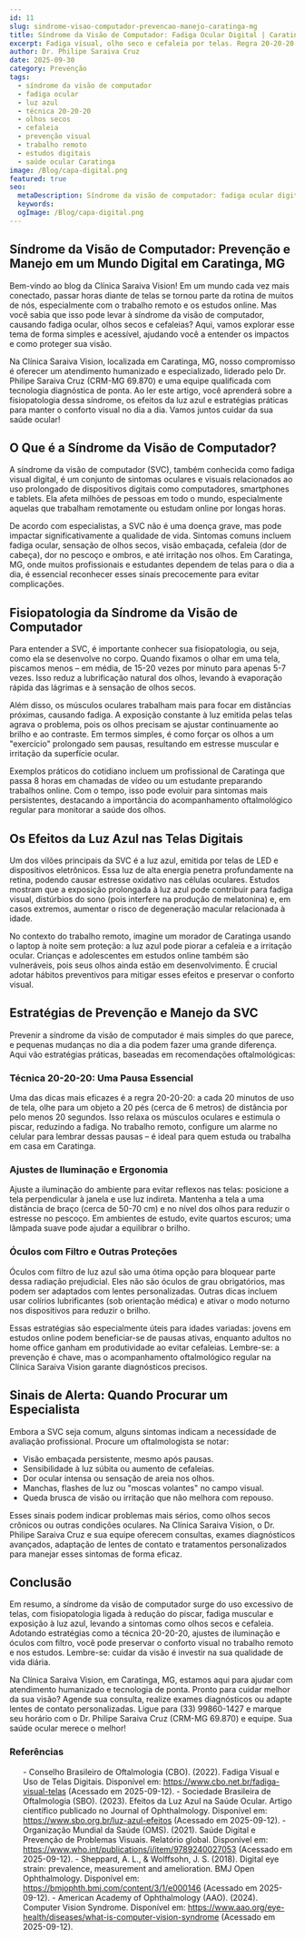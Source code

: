 ```yaml
---
id: 11
slug: sindrome-visao-computador-prevencao-manejo-caratinga-mg
title: Síndrome da Visão de Computador: Fadiga Ocular Digital | Caratinga MG
excerpt: Fadiga visual, olho seco e cefaleia por telas. Regra 20-20-20 e proteção contra luz azul. Dr. Philipe Saraiva orienta em Caratinga, MG.
author: Dr. Philipe Saraiva Cruz
date: 2025-09-30
category: Prevenção
tags:
  - síndrome da visão de computador
  - fadiga ocular
  - luz azul
  - técnica 20-20-20
  - olhos secos
  - cefaleia
  - prevenção visual
  - trabalho remoto
  - estudos digitais
  - saúde ocular Caratinga
image: /Blog/capa-digital.png
featured: true
seo:
  metaDescription: Síndrome da visão de computador: fadiga ocular digital, olho seco e cefaleia. Regra 20-20-20 e filtros de luz azul. Caratinga, MG.
  keywords: 
  ogImage: /Blog/capa-digital.png
---
```


## Síndrome da Visão de Computador: Prevenção e Manejo em um Mundo Digital em Caratinga, MG

Bem-vindo ao blog da Clínica Saraiva Vision! Em um mundo cada vez mais conectado, passar horas diante de telas se tornou parte da rotina de muitos de nós, especialmente com o trabalho remoto e os estudos online. Mas você sabia que isso pode levar à síndrome da visão de computador, causando fadiga ocular, olhos secos e cefaleias? Aqui, vamos explorar esse tema de forma simples e acessível, ajudando você a entender os impactos e como proteger sua visão.

Na Clínica Saraiva Vision, localizada em Caratinga, MG, nosso compromisso é oferecer um atendimento humanizado e especializado, liderado pelo Dr. Philipe Saraiva Cruz (CRM-MG 69.870) e uma equipe qualificada com tecnologia diagnóstica de ponta. Ao ler este artigo, você aprenderá sobre a fisiopatologia dessa síndrome, os efeitos da luz azul e estratégias práticas para manter o conforto visual no dia a dia. Vamos juntos cuidar da sua saúde ocular!

## O Que é a Síndrome da Visão de Computador?

A síndrome da visão de computador (SVC), também conhecida como fadiga visual digital, é um conjunto de sintomas oculares e visuais relacionados ao uso prolongado de dispositivos digitais como computadores, smartphones e tablets. Ela afeta milhões de pessoas em todo o mundo, especialmente aquelas que trabalham remotamente ou estudam online por longas horas.

De acordo com especialistas, a SVC não é uma doença grave, mas pode impactar significativamente a qualidade de vida. Sintomas comuns incluem fadiga ocular, sensação de olhos secos, visão embaçada, cefaleia (dor de cabeça), dor no pescoço e ombros, e até irritação nos olhos. Em Caratinga, MG, onde muitos profissionais e estudantes dependem de telas para o dia a dia, é essencial reconhecer esses sinais precocemente para evitar complicações.

## Fisiopatologia da Síndrome da Visão de Computador

Para entender a SVC, é importante conhecer sua fisiopatologia, ou seja, como ela se desenvolve no corpo. Quando fixamos o olhar em uma tela, piscamos menos – em média, de 15-20 vezes por minuto para apenas 5-7 vezes. Isso reduz a lubrificação natural dos olhos, levando à evaporação rápida das lágrimas e à sensação de olhos secos.

Além disso, os músculos oculares trabalham mais para focar em distâncias próximas, causando fadiga. A exposição constante à luz emitida pelas telas agrava o problema, pois os olhos precisam se ajustar continuamente ao brilho e ao contraste. Em termos simples, é como forçar os olhos a um "exercício" prolongado sem pausas, resultando em estresse muscular e irritação da superfície ocular.

Exemplos práticos do cotidiano incluem um profissional de Caratinga que passa 8 horas em chamadas de vídeo ou um estudante preparando trabalhos online. Com o tempo, isso pode evoluir para sintomas mais persistentes, destacando a importância do acompanhamento oftalmológico regular para monitorar a saúde dos olhos.

## Os Efeitos da Luz Azul nas Telas Digitais

Um dos vilões principais da SVC é a luz azul, emitida por telas de LED e dispositivos eletrônicos. Essa luz de alta energia penetra profundamente na retina, podendo causar estresse oxidativo nas células oculares. Estudos mostram que a exposição prolongada à luz azul pode contribuir para fadiga visual, distúrbios do sono (pois interfere na produção de melatonina) e, em casos extremos, aumentar o risco de degeneração macular relacionada à idade.

No contexto do trabalho remoto, imagine um morador de Caratinga usando o laptop à noite sem proteção: a luz azul pode piorar a cefaleia e a irritação ocular. Crianças e adolescentes em estudos online também são vulneráveis, pois seus olhos ainda estão em desenvolvimento. É crucial adotar hábitos preventivos para mitigar esses efeitos e preservar o conforto visual.

## Estratégias de Prevenção e Manejo da SVC

Prevenir a síndrome da visão de computador é mais simples do que parece, e pequenas mudanças no dia a dia podem fazer uma grande diferença. Aqui vão estratégias práticas, baseadas em recomendações oftalmológicas:

### Técnica 20-20-20: Uma Pausa Essencial

Uma das dicas mais eficazes é a regra 20-20-20: a cada 20 minutos de uso de tela, olhe para um objeto a 20 pés (cerca de 6 metros) de distância por pelo menos 20 segundos. Isso relaxa os músculos oculares e estimula o piscar, reduzindo a fadiga. No trabalho remoto, configure um alarme no celular para lembrar dessas pausas – é ideal para quem estuda ou trabalha em casa em Caratinga.

### Ajustes de Iluminação e Ergonomia

Ajuste a iluminação do ambiente para evitar reflexos nas telas: posicione a tela perpendicular à janela e use luz indireta. Mantenha a tela a uma distância de braço (cerca de 50-70 cm) e no nível dos olhos para reduzir o estresse no pescoço. Em ambientes de estudo, evite quartos escuros; uma lâmpada suave pode ajudar a equilibrar o brilho.

### Óculos com Filtro e Outras Proteções

Óculos com filtro de luz azul são uma ótima opção para bloquear parte dessa radiação prejudicial. Eles não são óculos de grau obrigatórios, mas podem ser adaptados com lentes personalizadas. Outras dicas incluem usar colírios lubrificantes (sob orientação médica) e ativar o modo noturno nos dispositivos para reduzir o brilho.

Essas estratégias são especialmente úteis para idades variadas: jovens em estudos online podem beneficiar-se de pausas ativas, enquanto adultos no home office ganham em produtividade ao evitar cefaleias. Lembre-se: a prevenção é chave, mas o acompanhamento oftalmológico regular na Clínica Saraiva Vision garante diagnósticos precisos.

## Sinais de Alerta: Quando Procurar um Especialista

Embora a SVC seja comum, alguns sintomas indicam a necessidade de avaliação profissional. Procure um oftalmologista se notar:

  - Visão embaçada persistente, mesmo após pausas.
  - Sensibilidade à luz súbita ou aumento de cefaleias.
  - Dor ocular intensa ou sensação de areia nos olhos.
  - Manchas, flashes de luz ou "moscas volantes" no campo visual.
  - Queda brusca de visão ou irritação que não melhora com repouso.

Esses sinais podem indicar problemas mais sérios, como olhos secos crônicos ou outras condições oculares. Na Clínica Saraiva Vision, o Dr. Philipe Saraiva Cruz e sua equipe oferecem consultas, exames diagnósticos avançados, adaptação de lentes de contato e tratamentos personalizados para manejar esses sintomas de forma eficaz.

## Conclusão

Em resumo, a síndrome da visão de computador surge do uso excessivo de telas, com fisiopatologia ligada à redução do piscar, fadiga muscular e exposição à luz azul, levando a sintomas como olhos secos e cefaleia. Adotando estratégias como a técnica 20-20-20, ajustes de iluminação e óculos com filtro, você pode preservar o conforto visual no trabalho remoto e nos estudos. Lembre-se: cuidar da visão é investir na sua qualidade de vida diária.

Na Clínica Saraiva Vision, em Caratinga, MG, estamos aqui para ajudar com atendimento humanizado e tecnologia de ponta. Pronto para cuidar melhor da sua visão? Agende sua consulta, realize exames diagnósticos ou adapte lentes de contato personalizadas. Ligue para (33) 99860-1427 e marque seu horário com o Dr. Philipe Saraiva Cruz (CRM-MG 69.870) e equipe. Sua saúde ocular merece o melhor!

### Referências

<ol>
  - Conselho Brasileiro de Oftalmologia (CBO). (2022). Fadiga Visual e Uso de Telas Digitais. Disponível em: <a href="https://www.cbo.net.br/fadiga-visual-telas" target="_blank" rel="noopener noreferrer">https://www.cbo.net.br/fadiga-visual-telas</a> (Acessado em 2025-09-12).
  - Sociedade Brasileira de Oftalmologia (SBO). (2023). Efeitos da Luz Azul na Saúde Ocular. Artigo científico publicado no Journal of Ophthalmology. Disponível em: <a href="https://www.sbo.org.br/luz-azul-efeitos" target="_blank" rel="noopener noreferrer">https://www.sbo.org.br/luz-azul-efeitos</a> (Acessado em 2025-09-12).
  - Organização Mundial da Saúde (OMS). (2021). Saúde Digital e Prevenção de Problemas Visuais. Relatório global. Disponível em: <a href="https://www.who.int/publications/i/item/9789240027053" target="_blank" rel="noopener noreferrer">https://www.who.int/publications/i/item/9789240027053</a> (Acessado em 2025-09-12).
  - Sheppard, A. L., & Wolffsohn, J. S. (2018). Digital eye strain: prevalence, measurement and amelioration. BMJ Open Ophthalmology. Disponível em: <a href="https://bmjophth.bmj.com/content/3/1/e000146" target="_blank" rel="noopener noreferrer">https://bmjophth.bmj.com/content/3/1/e000146</a> (Acessado em 2025-09-12).
  - American Academy of Ophthalmology (AAO). (2024). Computer Vision Syndrome. Disponível em: <a href="https://www.aao.org/eye-health/diseases/what-is-computer-vision-syndrome" target="_blank" rel="noopener noreferrer">https://www.aao.org/eye-health/diseases/what-is-computer-vision-syndrome</a> (Acessado em 2025-09-12).
</ol>
